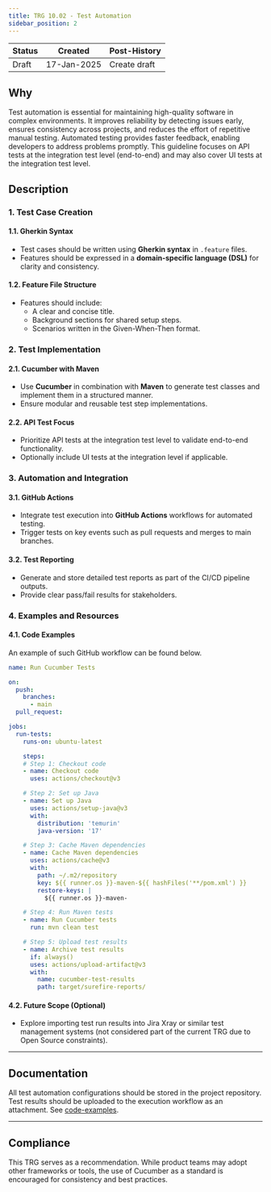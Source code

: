 ```yaml
---
title: TRG 10.02 - Test Automation
sidebar_position: 2
---
```


| Status | Created     | Post-History |
|--------|-------------|--------------|
| Draft  | 17-Jan-2025 | Create draft |

## Why

Test automation is essential for maintaining high-quality software in complex environments. It improves reliability by
detecting issues early, ensures consistency across projects, and reduces the effort of
repetitive manual testing. Automated testing provides faster feedback, enabling developers to address problems promptly.
This guideline focuses on API tests at the integration test level (end-to-end) and may also cover UI tests at the
integration test level.

## Description

### 1. Test Case Creation

#### 1.1. **Gherkin Syntax**

- Test cases should be written using **Gherkin syntax** in `.feature` files.
- Features should be expressed in a **domain-specific language (DSL)** for clarity and consistency.

#### 1.2. **Feature File Structure**

- Features should include:
  - A clear and concise title.
  - Background sections for shared setup steps.
  - Scenarios written in the Given-When-Then format.

### 2. Test Implementation

#### 2.1. **Cucumber with Maven**

- Use **Cucumber** in combination with **Maven** to generate test classes and implement them in a structured manner.
- Ensure modular and reusable test step implementations.

#### 2.2. **API Test Focus**

- Prioritize API tests at the integration test level to validate end-to-end functionality.
- Optionally include UI tests at the integration level if applicable.

### 3. Automation and Integration

#### 3.1. **GitHub Actions**

- Integrate test execution into **GitHub Actions** workflows for automated testing.
- Trigger tests on key events such as pull requests and merges to main branches.

#### 3.2. **Test Reporting**

- Generate and store detailed test reports as part of the CI/CD pipeline outputs.
- Provide clear pass/fail results for stakeholders.

### 4. Examples and Resources

#### 4.1. **Code Examples**

An example of such GitHub workflow can be found below.

```yaml
name: Run Cucumber Tests

on:
  push:
    branches:
      - main
  pull_request:

jobs:
  run-tests:
    runs-on: ubuntu-latest

    steps:
    # Step 1: Checkout code
    - name: Checkout code
      uses: actions/checkout@v3

    # Step 2: Set up Java
    - name: Set up Java
      uses: actions/setup-java@v3
      with:
        distribution: 'temurin'
        java-version: '17'

    # Step 3: Cache Maven dependencies
    - name: Cache Maven dependencies
      uses: actions/cache@v3
      with:
        path: ~/.m2/repository
        key: ${{ runner.os }}-maven-${{ hashFiles('**/pom.xml') }}
        restore-keys: |
          ${{ runner.os }}-maven-

    # Step 4: Run Maven tests
    - name: Run Cucumber tests
      run: mvn clean test

    # Step 5: Upload test results
    - name: Archive test results
      if: always()
      uses: actions/upload-artifact@v3
      with:
        name: cucumber-test-results
        path: target/surefire-reports/

```

#### 4.2. **Future Scope (Optional)**

- Explore importing test run results into Jira Xray or similar test management systems (not considered part of the
  current TRG due to Open Source constraints).

---

## Documentation

All test automation configurations should be stored in the project repository. Test results should be uploaded
to the execution workflow as an attachment. See [code-examples](#41-code-examples).

---

## Compliance

This TRG serves as a recommendation. While product teams may adopt other frameworks or tools, the use of Cucumber as a
standard is encouraged for consistency and best practices.
